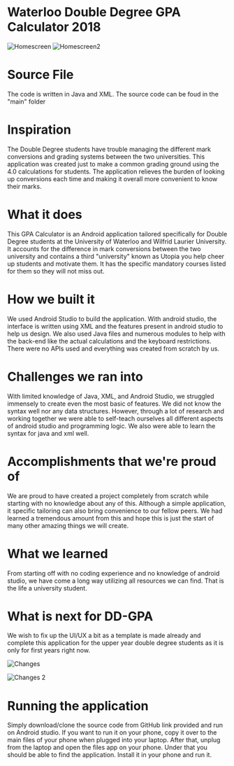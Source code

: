 # Waterloo Double Degree GPA Calculator 2018 
![Homescreen](https://lh6.googleusercontent.com/xcGvV9OGRWzRcXH9tkHpMoSSLrIfnI2C4gWPHaMVK9Or0h75kwuJt5rLvQPPMqkRbds4QTB5kf33xgq8b_CD=w1920-h849-rw)
![Homescreen2](https://lh6.googleusercontent.com/LRM49FI8aCoSZmiObdDD_eO2o1WhB4YkJvJ7IzYq3GFMM-CUpWJXX0q6f9C0e1LmLwPnScp6BrIXq7YqCb46=w1920-h849-rw)

# Source File
The code is written in Java and XML. The source code can be foud in the "main" folder

# Inspiration
The Double Degree students have trouble managing the different mark conversions and grading systems between the two universities. This application was created just to make a common grading ground using the 4.0 calculations for students. The application relieves the burden of looking up conversions each time and making it overall more convenient to know their marks.

# What it does
This GPA Calculator is an Android application tailored specifically for Double Degree students at the University of Waterloo and Wilfrid Laurier University. It accounts for the difference in mark conversions between the two university and contains a third "university" known as Utopia you help cheer up students and motivate them. It has the specific mandatory courses listed for them so they will not miss out. 

# How we built it
We used Android Studio to build the application. With android studio, the interface is written using XML and the features present in android studio to help us design. We also used Java files and numerous modules to help with the back-end like the actual calculations and the keyboard restrictions. There were no APIs used and everything was created from scratch by us. 

# Challenges we ran into
With limited knowledge of Java, XML, and Android Studio, we struggled immensely to create even the most basic of features. We did not know the syntax well nor any data structures. However, through a lot of research and working together we were able to self-teach ourselves all different aspects of android studio and programming logic. We also were able to learn the syntax for java and xml well. 

# Accomplishments that we're proud of
We are proud to have created a project completely from scratch while starting with no knowledge about any of this. Although a simple application, it specific tailoring can also bring convenience to our fellow peers. We had learned a tremendous amount from this and hope this is just the start of many other amazing things we will create. 

# What we learned
From starting off with no coding experience and no knowledge of android studio, we have come a long way utilizing all resources we can find. That is the life a university student.

# What is next for DD-GPA
We wish to fix up the UI/UX a bit as a template is made already and complete this application for the upper year double degree students as it is only for first years right now.

![Changes](https://lh5.googleusercontent.com/Lxo9sBZxnEnYyt-TelRELkdk3qlwm4ghdaRsyaSU7o_WazMrpIQ3nPwv0lIP1o7tzbj6c-hM_GSs2PzinZaU=w1920-h849-rw)

![Changes 2](https://lh4.googleusercontent.com/h2rzPP16VnkTV05ApKcsg8yONn8QXPtzbBfI_2ZUxz7GOeI3HJb9gZ3PG4tbFmVisXA-AmuNdMU2Ju5kfyu5=w1920-h849-rw)


# Running the application
Simply download/clone the source code from GitHub link provided and run on Android studio. If you want to run it on your phone, copy it over to the main files of your phone when plugged into your laptop. After that, unplug from the laptop and open the files app on your phone. Under that you should be able to find the application. Install it in your phone and run it. 
